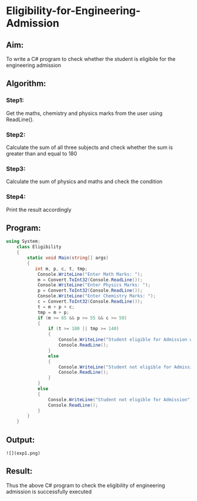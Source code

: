 # Eligibility-for-Engineering-Admission
## Aim:
To write a C# program to check whether the student is eligibile for the engineering admission

## Algorithm:
### Step1: 
Get the maths, chemistry and physics marks from the user using ReadLine().

### Step2: 
Calculate the sum of all three subjects and check whether the sum is greater than and equal to 180

### Step3:
Calculate the sum of physics and maths and check the condition

### Step4:
Print the result accordingly

## Program:
```cs
using System;
    class Eligibility
    {
        static void Main(string[] args)
        {
           int m, p, c, t, tmp;
            Console.WriteLine("Enter Math Marks: ");
            m = Convert.ToInt32(Console.ReadLine());
            Console.WriteLine("Enter Physics Marks: ");
            p = Convert.ToInt32(Console.ReadLine());
            Console.WriteLine("Enter Chemistry Marks: ");
            c = Convert.ToInt32(Console.ReadLine());
            t = m + p + c;
            tmp = m + p;
            if (m >= 65 && p >= 55 && c >= 50)
            {
                if (t >= 180 || tmp >= 140)
                {
                    Console.WriteLine("Student eligible for Admission with {0} marks in total and {1} in Math and Physics", t, tmp);
                    Console.ReadLine();
                }
                else
                {
                    Console.WriteLine("Student not eligible for Admission");
                    Console.ReadLine();
                }
            }
            else
            {
                Console.WriteLine("Student not eligible for Admission");
                Console.ReadLine();
            }
        }
    }


```
## Output:
```
![](exp1.png)
```
## Result:
Thus the above C# program to check the eligibility of engineering admission is successfully executed

